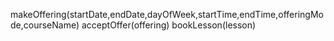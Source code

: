 makeOffering(startDate,endDate,dayOfWeek,startTime,endTime,offeringMode,courseName)
acceptOffer(offering)
bookLesson(lesson)
